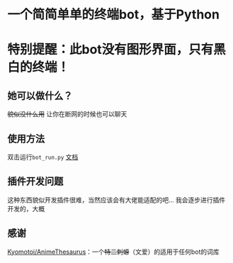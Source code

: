 # 一个简简单单的终端bot，基于Python
# 特别提醒：此bot没有图形界面，只有黑白的终端！
## 她可以做什么？
~~貌似没什么用~~
让你在断网的时候也可以聊天
## 使用方法
双击运行`bot_run.py`
[文档]()
## 插件开发问题
这种东西貌似开发插件很难，当然应该会有大佬能适配的吧...
我会逐步进行插件开发的，大概
## 感谢
[Kyomotoi/AnimeThesaurus](https://github.com/Kyomotoi/AnimeThesaurus)：一个~~特二刺螈~~（文爱）的适用于任何bot的词库
